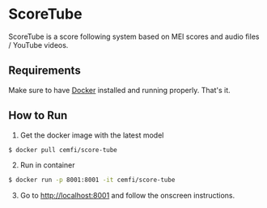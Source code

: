 # ScoreTube

ScoreTube is a score following system based on MEI scores and audio files / YouTube videos.

## Requirements
Make sure to have [Docker](https://www.docker.com/) installed and running properly. That's it.

## How to Run
1. Get the docker image with the latest model

```bash
$ docker pull cemfi/score-tube
```

2. Run in container
```bash
$ docker run -p 8001:8001 -it cemfi/score-tube
```

3. Go to [http://localhost:8001](http://localhost:8001) and follow the onscreen instructions.
